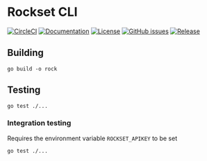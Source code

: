 # Rockset CLI
[![CircleCI](https://circleci.com/gh/rockset/cli.svg?style=shield)](https://circleci.com/gh/rockset/cli)
[![Documentation](https://godoc.org/github.com/rockset/rockset-go-cli?status.svg)](http://godoc.org/github.com/rockset/rockset-go-cli)
[![License](https://img.shields.io/github/license/rockset/cli.svg?maxAge=2592000)](https://github.com/rockset/rockset-go-cli/LICENSE)
[![GitHub issues](https://img.shields.io/github/issues/rockset/cli.svg)](https://github.com/rockset/rockset-go-cli/issues)
[![Release](https://img.shields.io/github/release/rockset/cli.svg?label=Release)](https://github.com/rockset/rockset-go-cli/releases)

## Building

```
go build -o rock
```

## Testing

```
go test ./...
```

### Integration testing

Requires the environment variable `ROCKSET_APIKEY` to be set

```
go test ./...
```
